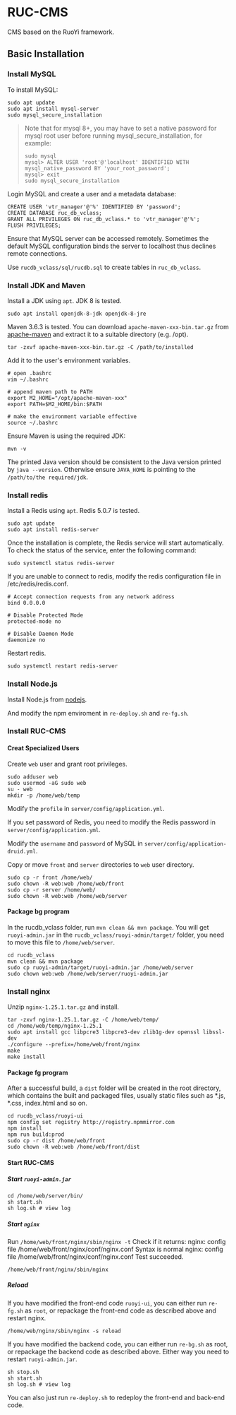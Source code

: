 # RUC-CMS
CMS based on the RuoYi framework.

## Basic Installation

### Install MySQL

To install MySQL:

``` shell
sudo apt update
sudo apt install mysql-server
sudo mysql_secure_installation
```

> Note that for mysql 8+, you may have to set a native password for mysql root user before running mysql_secure_installation, for example:
> ``` shell
> sudo mysql
> mysql> ALTER USER 'root'@'localhost' IDENTIFIED WITH mysql_native_password BY 'your_root_password';
> mysql> exit
> sudo mysql_secure_installation
> ```

Login MySQL and create a user and a metadata database:

``` shell
CREATE USER 'vtr_manager'@'%' IDENTIFIED BY 'password';
CREATE DATABASE ruc_db_vclass;
GRANT ALL PRIVILEGES ON ruc_db_vclass.* to 'vtr_manager'@'%';
FLUSH PRIVILEGES;
```

Ensure that MySQL server can be accessed remotely. Sometimes the default MySQL configuration binds the server to localhost thus declines remote connections.


Use `rucdb_vclass/sql/rucdb.sql` to create tables in `ruc_db_vclass`.

### Install JDK and Maven

Install a JDK using `apt`. JDK 8 is tested.

``` shell
sudo apt install openjdk-8-jdk openjdk-8-jre
```

Maven 3.6.3 is tested. You can download `apache-maven-xxx-bin.tar.gz` from [apache-maven](https://archive.apache.org/dist/maven/) and extract it to a suitable directory (e.g. /opt).

``` shell
tar -zxvf apache-maven-xxx-bin.tar.gz -C /path/to/installed
```

Add it to the user's environment variables.

``` shell
# open .bashrc
vim ~/.bashrc

# append maven path to PATH
export M2_HOME="/opt/apache-maven-xxx"
export PATH=$M2_HOME/bin:$PATH

# make the environment variable effective
source ~/.bashrc
```

Ensure Maven is using the required JDK:

``` shell
mvn -v
```

The printed Java version should be consistent to the Java version printed by `java --version`. Otherwise ensure `JAVA_HOME` is pointing to the `/path/to/the required/jdk`.

### Install redis

Install a Redis using `apt`. Redis 5.0.7 is tested.

``` shell
sudo apt update
sudo apt install redis-server
```

Once the installation is complete, the Redis service will start automatically. To check the status of the service, enter the following command:

``` shell
sudo systemctl status redis-server
```

If you are unable to connect to redis, modify the redis configuration file in /etc/redis/redis.conf.

``` shell
# Accept connection requests from any network address
bind 0.0.0.0

# Disable Protected Mode
protected-mode no

# Disable Daemon Mode
daemonize no
```

Restart redis.

``` shell
sudo systemctl restart redis-server
```

### Install Node.js
Install Node.js from [nodejs](https://nodejs.org/en/download/package-manager).

And modify the npm enviroment in `re-deploy.sh` and `re-fg.sh`.

### Install RUC-CMS
#### Creat Specialized Users

Create `web` user and grant root privileges.

``` shell
sudo adduser web
sudo usermod -aG sudo web
su - web
mkdir -p /home/web/temp
```

Modify the `profile` in `server/config/application.yml`.

If you set password of Redis, you need to modify the Redis password in `server/config/application.yml`.

Modify the `username` and `password` of MySQL in `server/config/application-druid.yml`.

Copy or move `front` and `server` directories to `web` user directory.

``` shell
sudo cp -r front /home/web/
sudo chown -R web:web /home/web/front
sudo cp -r server /home/web/
sudo chown -R web:web /home/web/server
```

#### Package bg program
In the rucdb_vclass folder, run `mvn clean && mvn package`. You will get `ruoyi-admin.jar` in the `rucdb_vclass/ruoyi-admin/target/` folder, you need to move this file to `/home/web/server`.

``` shell
cd rucdb_vclass
mvn clean && mvn package
sudo cp ruoyi-admin/target/ruoyi-admin.jar /home/web/server
sudo chown web:web /home/web/server/ruoyi-admin.jar
```

### Install nginx

Unzip `nginx-1.25.1.tar.gz` and install.
``` shell
tar -zxvf nginx-1.25.1.tar.gz -C /home/web/temp/
cd /home/web/temp/nginx-1.25.1
sudo apt install gcc libpcre3 libpcre3-dev zlib1g-dev openssl libssl-dev
./configure --prefix=/home/web/front/nginx
make
make install
```

#### Package fg program
After a successful build, a `dist` folder will be created in the root directory, which contains the built and packaged files, usually static files such as \*.js, \*.css, index.html and so on.

``` shell
cd rucdb_vclass/ruoyi-ui
npm config set registry http://registry.npmmirror.com
npm install
npm run build:prod
sudo cp -r dist /home/web/front
sudo chown -R web:web /home/web/front/dist
```

#### Start RUC-CMS
##### Start `ruoyi-admin.jar`

``` shell
cd /home/web/server/bin/
sh start.sh
sh log.sh # view log
```

##### Start `nginx`

Run `/home/web/front/nginx/sbin/nginx -t`
Check if it returns: nginx: config file /home/web/front/nginx/conf/nginx.conf Syntax is normal nginx: config file /home/web/front/nginx/conf/nginx.conf Test succeeded.

``` shell
/home/web/front/nginx/sbin/nginx
```

##### Reload

If you have modified the front-end code  `ruoyi-ui`, you can either run `re-fg.sh` as `root`, or repackage the front-end code as described above and restart nginx.

``` shell
/home/web/nginx/sbin/nginx -s reload
```

If you have modified the backend code, you can either run `re-bg.sh` as root, or repackage the backend code as described above. Either way you need to restart `ruoyi-admin.jar`.
``` shell
sh stop.sh
sh start.sh
sh log.sh # view log
```

You can also just run `re-deploy.sh` to redeploy the front-end and back-end code.
